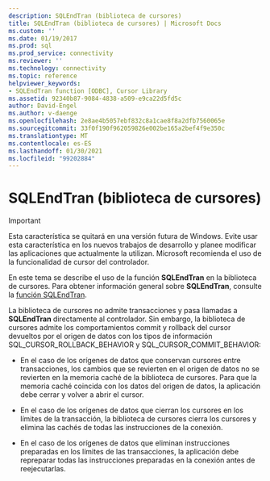 ```yaml
---
description: SQLEndTran (biblioteca de cursores)
title: SQLEndTran (biblioteca de cursores) | Microsoft Docs
ms.custom: ''
ms.date: 01/19/2017
ms.prod: sql
ms.prod_service: connectivity
ms.reviewer: ''
ms.technology: connectivity
ms.topic: reference
helpviewer_keywords:
- SQLEndTran function [ODBC], Cursor Library
ms.assetid: 92340b87-9084-4838-a509-e9ca22d5fd5c
author: David-Engel
ms.author: v-daenge
ms.openlocfilehash: 2e8ae4b5057ebf832c8a1cae8f8a2dfb7560065e
ms.sourcegitcommit: 33f0f190f962059826e002be165a2bef4f9e350c
ms.translationtype: MT
ms.contentlocale: es-ES
ms.lasthandoff: 01/30/2021
ms.locfileid: "99202884"
---
```

# <a name="sqlendtran-cursor-library"></a>SQLEndTran (biblioteca de cursores)
> [!IMPORTANT]  
>  Esta característica se quitará en una versión futura de Windows. Evite usar esta característica en los nuevos trabajos de desarrollo y planee modificar las aplicaciones que actualmente la utilizan. Microsoft recomienda el uso de la funcionalidad de cursor del controlador.  
  
 En este tema se describe el uso de la función **SQLEndTran** en la biblioteca de cursores. Para obtener información general sobre **SQLEndTran**, consulte la [función SQLEndTran](../../../odbc/reference/syntax/sqlendtran-function.md).  
  
 La biblioteca de cursores no admite transacciones y pasa llamadas a **SQLEndTran** directamente al controlador. Sin embargo, la biblioteca de cursores admite los comportamientos commit y rollback del cursor devueltos por el origen de datos con los tipos de información SQL_CURSOR_ROLLBACK_BEHAVIOR y SQL_CURSOR_COMMIT_BEHAVIOR:  
  
-   En el caso de los orígenes de datos que conservan cursores entre transacciones, los cambios que se revierten en el origen de datos no se revierten en la memoria caché de la biblioteca de cursores. Para que la memoria caché coincida con los datos del origen de datos, la aplicación debe cerrar y volver a abrir el cursor.  
  
-   En el caso de los orígenes de datos que cierran los cursores en los límites de la transacción, la biblioteca de cursores cierra los cursores y elimina las cachés de todas las instrucciones de la conexión.  
  
-   En el caso de los orígenes de datos que eliminan instrucciones preparadas en los límites de las transacciones, la aplicación debe repreparar todas las instrucciones preparadas en la conexión antes de reejecutarlas.
